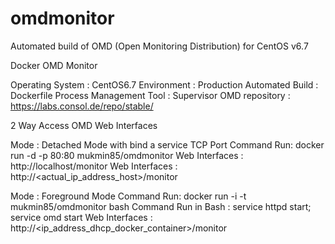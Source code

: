 # omdmonitor
Automated build of OMD (Open Monitoring Distribution) for CentOS v6.7

Docker OMD Monitor

Operating System : CentOS6.7
Environment : Production
Automated Build : Dockerfile
Process Management Tool : Supervisor
OMD repository : https://labs.consol.de/repo/stable/

2 Way Access OMD Web Interfaces

Mode : Detached Mode with bind a service TCP Port
Command Run: docker run -d -p 80:80 mukmin85/omdmonitor
Web Interfaces : http://localhost/monitor
Web Interfaces : http://<actual_ip_address_host>/monitor

Mode : Foreground Mode
Command Run: docker run -i -t mukmin85/omdmonitor bash
Command Run in Bash : service httpd start; service omd start
Web Interfaces : http://<ip_address_dhcp_docker_container>/monitor
